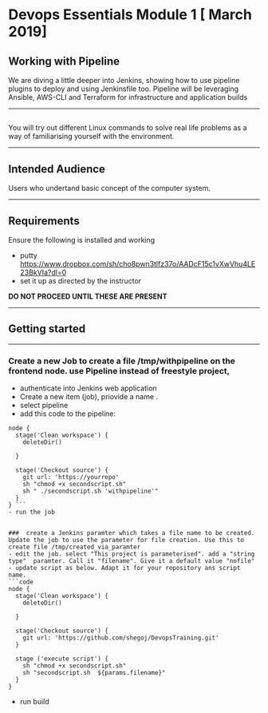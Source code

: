#  Devops Essentials Module 1 [ March 2019]

## Working with Pipeline

We are diving a little deeper into Jenkins, showing how to use pipeline plugins to deploy and using Jenkinsfile too. 
Pipeline will be leveraging Ansible, AWS-CLI and Terraform for infrastructure and application builds

---

## 

You will try out different Linux commands to  solve real life problems as a way of familiarising yourself with the environment.

---

## Intended Audience

Users who undertand basic concept of the computer system.

---

## Requirements

Ensure the following is installed and working

- putty https://www.dropbox.com/sh/cho8pwn3tlfz37o/AADcF15c1vXwVhu4LE23BkVIa?dl=0 
- set it up as directed by the instructor

**DO NOT PROCEED UNTIL THESE ARE PRESENT**

---

## Getting started

---


###  Create a new Job to create a file /tmp/withpipeline on the frontend node. use Pipeline instead of freestyle project,
- authenticate into Jenkins web application
- Create a new item (job), priovide a name .
- select pipeline
- add this code to the pipeline:
```code
node {
  stage('Clean workspace') {
    deleteDir()
            
  }
  
  stage('Checkout source') {
    git url: 'https://yourrepo'
    sh "chmod +x secondscript.sh"
    sh " ./secondscript.sh 'withpipeline'"
  }
} ``` 
- run the job


###  create a Jenkins paramter which takes a file name to be created. Update the job to use the parameter for file creation. Use this to create file /tmp/created_via_paramter
- edit the job. select "This project is parameterised". add a "string type"  paramter. Call it "filename". Give it a default value "nofile"
- update script as below. Adapt it for your repository ans script name.
```code
node {
  stage('Clean workspace') {
    deleteDir()
            
  }
  
  stage('Checkout source') {
    git url: 'https://github.com/shegoj/DevopsTraining.git'
  }
  
  stage ('execute script') {
    sh "chmod +x secondscript.sh"
    sh "secondscript.sh  ${params.filename}"
  }
}
```
- run build





